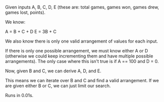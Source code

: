 Given inputs A, B, C, D, E (these are: total games, games won, games drew, games lost, points).

We know: 

A = B + C + D
E = 3B + C

We also know there is only one valid arrangement of values for each input.

If there is only one possible arrangement, we must know either A or D (otherwise we could keep incrementing them and have multiple possible arrangements). The only case where this isn't true is if A == 100 and D = 0.

Now, given B and C, we can derive A, D, and E.

This means we can iterate over B and C and find a valid arrangement. If we are given either B or C, we can just limit our search.

Runs in 0.01s.
